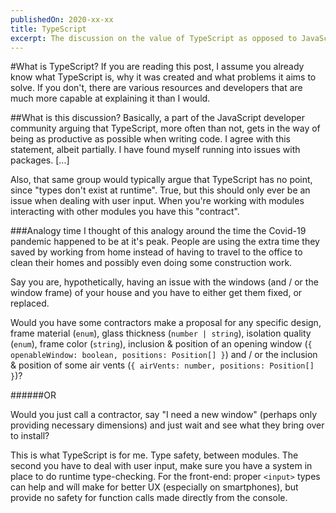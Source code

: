 ```yaml
---
publishedOn: 2020-xx-xx
title: TypeScript
excerpt: The discussion on the value of TypeScript as opposed to JavaScript with decent type inference in editors is one discussion that's been going on forever. I would just like to weigh in with an analogy.
---
```


#What is TypeScript?
If you are reading this post, I assume you already know what TypeScript is, why it was created and what problems it aims to solve. If you don't, there are various resources and developers that are much more capable at explaining it than I would.

##What is this discussion?
Basically, a part of the JavaScript developer community arguing that TypeScript, more often than not, gets in the way of being as productive as possible when writing code. I agree with this statement, albeit partially. I have found myself running into issues with packages. [...]

Also, that same group would typically argue that TypeScript has no point, since "types don't exist at runtime". True, but this should only ever be an issue when dealing with user input. When you're working with modules interacting with other modules you have this "contract".

###Analogy time
I thought of this analogy around the time the Covid-19 pandemic happened to be at it's peak. People are using the extra time they saved by working from home instead of having to travel to the office to clean their homes and possibly even doing some construction work.

Say you are, hypothetically, having an issue with the windows (and / or the window frame) of your house and you have to either get them fixed, or replaced.

Would you have some contractors make a proposal for any specific design, frame material (`enum`), glass thickness (`number | string`), isolation quality (`enum`), frame color (`string`), inclusion & position of an opening window (`{ openableWindow: boolean, positions: Position[] }`) and / or the inclusion & position of some air vents (`{ airVents: number, positions: Position[] }`)?

######OR

Would you just call a contractor, say "I need a new window" (perhaps only providing necessary dimensions) and just wait and see what they bring over to install?

This is what TypeScript is for me. Type safety, between modules. The second you have to deal with user input, make sure you have a system in place to do runtime type-checking. For the front-end: proper `<input>` types can help and wíll make for better UX (especially on smartphones), but provide no safety for function calls made directly from the console.
